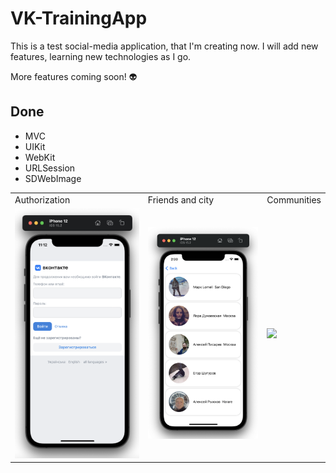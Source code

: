 # VK-TrainingApp

This is a test social-media application, that I'm creating now. I will add new features, learning new technologies as I go. 

More features coming soon! 👽

## Done
- MVC
- UIKit
- WebKit
- URLSession
- SDWebImage
  
 <table>
  <tr>
    <td>Authorization</td>
    <td>Friends and city</td>
    <td>Communities</td>
  </tr>
  <tr>
    <td><img src="https://raw.githubusercontent.com/semjonG/VK-TrainingApp/main/1.png"></td>
    <td><img src="https://raw.githubusercontent.com/semjonG/VK-TrainingApp/main/friendsScreen1.png"></td>
    <td><img src="https://raw.githubusercontent.com/semjonG/VK-TrainingApp/main/groupsScreen1.png"></td>
  </tr>
  <tr>
